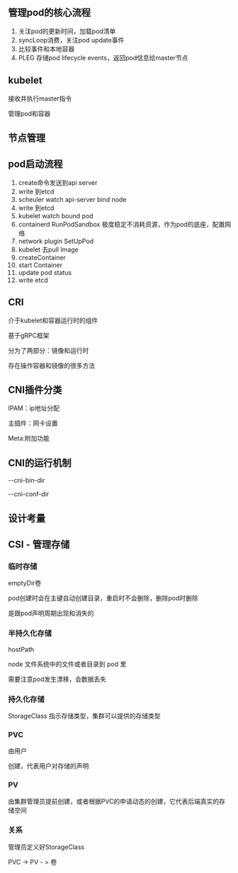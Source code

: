 ## 管理pod的核心流程

1. 关注pod的更新时间，加载pod清单
2. syncLoop消费，关注pod update事件
3. 比较事件和本地容器
4. PLEG 存储pod lifecycle events，返回pod信息给master节点



## kubelet

接收并执行master指令

管理pod和容器



## 节点管理



## pod启动流程

1. create命令发送到api server
2. write 到etcd
3. scheuler watch api-server bind node
3. write 到etcd
3. kubelet watch bound pod 
3. containerd RunPodSandbox 极度稳定不消耗资源，作为pod的底座，配置网络
3. network plugin SetUpPod 
3. kubelet 去pull Image
3. createContainer
3. start Container
3. update pod status
3. write etcd

## CRI

介于kubelet和容器运行时的组件

基于gRPC框架

分为了两部分：镜像和运行时

存在操作容器和镜像的很多方法



## CNI插件分类

IPAM：ip地址分配

主插件：网卡设置

Meta:附加功能



## CNI的运行机制

--cni-bin-dir

--cni-conf-dir



## 设计考量



## CSI - 管理存储

### 临时存储

emptyDir卷 

pod创建时会在主键自动创建目录，重启时不会删除，删除pod时删除

是跟pod声明周期出现和消失的

### 半持久化存储

hostPath 

node 文件系统中的文件或者目录到 pod 里

需要注意pod发生漂移，会数据丢失

### 持久化存储

StorageClass 指示存储类型，集群可以提供的存储类型

### PVC

由用户

创建，代表用户对存储的声明

### PV

由集群管理员提前创建，或者根据PVC的申请动态的创建，它代表后端真实的存储空间



### 关系

管理员定义好StorageClass

PVC -> PV - > 卷





